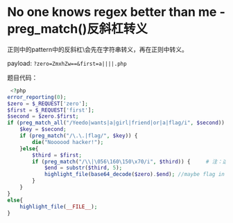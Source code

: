 # No one knows regex better than me - preg_match()反斜杠转义

正则中的pattern中的反斜杠\会先在字符串转义，再在正则中转义。

payload:
`?zero=ZmxhZw==&first=a||||.php`

题目代码：
```php
 <?php 
error_reporting(0);
$zero = $_REQUEST['zero'];
$first = $_REQUEST['first'];
$second = $zero.$first;
if (preg_match_all("/Yeedo|wants|a|girl|friend|or|a|flag/i", $second)) {
    $key = $second;
    if (preg_match("/\.\.|flag/", $key)) {
        die("Noooood hacker!");
    }else{
        $third = $first;
        if (preg_match("/\\|\056\160\150\x70/i", $third)) {     # 注：这里\\|会发生两次转义（字符串先转义，正则再转义），使得字符|成为普通字符；\056等数字匹配相应的ascii字符
            $end = substr($third, 5);
            highlight_file(base64_decode($zero).$end); //maybe flag in flag.php
        }
    }
}
else{
    highlight_file(__FILE__);
}
```